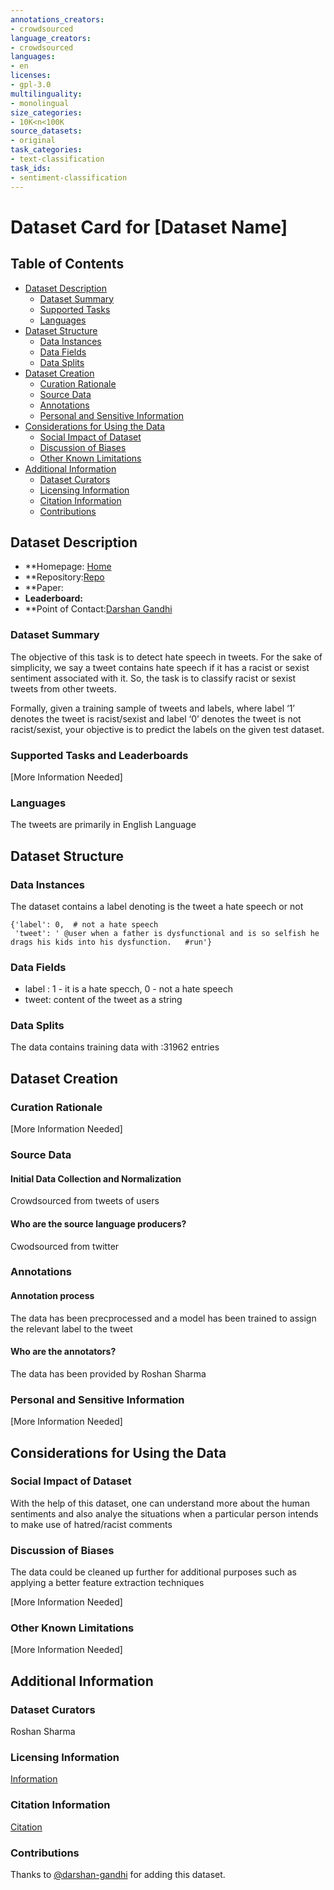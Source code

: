 ```yaml
---
annotations_creators:
- crowdsourced
language_creators:
- crowdsourced
languages:
- en
licenses:
- gpl-3.0
multilinguality:
- monolingual
size_categories:
- 10K<n<100K
source_datasets:
- original
task_categories:
- text-classification
task_ids:
- sentiment-classification
---
```


# Dataset Card for [Dataset Name]

## Table of Contents
- [Dataset Description](#dataset-description)
  - [Dataset Summary](#dataset-summary)
  - [Supported Tasks](#supported-tasks-and-leaderboards)
  - [Languages](#languages)
- [Dataset Structure](#dataset-structure)
  - [Data Instances](#data-instances)
  - [Data Fields](#data-instances)
  - [Data Splits](#data-instances)
- [Dataset Creation](#dataset-creation)
  - [Curation Rationale](#curation-rationale)
  - [Source Data](#source-data)
  - [Annotations](#annotations)
  - [Personal and Sensitive Information](#personal-and-sensitive-information)
- [Considerations for Using the Data](#considerations-for-using-the-data)
  - [Social Impact of Dataset](#social-impact-of-dataset)
  - [Discussion of Biases](#discussion-of-biases)
  - [Other Known Limitations](#other-known-limitations)
- [Additional Information](#additional-information)
  - [Dataset Curators](#dataset-curators)
  - [Licensing Information](#licensing-information)
  - [Citation Information](#citation-information)
  - [Contributions](#contributions)

## Dataset Description

- **Homepage: [Home](https://github.com/sharmaroshan/Twitter-Sentiment-Analysis)
- **Repository:[Repo](https://github.com/sharmaroshan/Twitter-Sentiment-Analysis/blob/master/train_tweet.csv)
- **Paper:
- **Leaderboard:**
- **Point of Contact:[Darshan Gandhi](darshangandhi1151@gmail.com)

### Dataset Summary

The objective of this task is to detect hate speech in tweets. For the sake of simplicity, we say a tweet contains hate speech if it has a racist or sexist sentiment associated with it. So, the task is to classify racist or sexist tweets from other tweets.

Formally, given a training sample of tweets and labels, where label ‘1’ denotes the tweet is racist/sexist and label ‘0’ denotes the tweet is not racist/sexist, your objective is to predict the labels on the given test dataset.

### Supported Tasks and Leaderboards

[More Information Needed]

### Languages
The tweets are primarily in English Language

## Dataset Structure

### Data Instances

The dataset contains a label denoting is the tweet a hate speech or not

```
{'label': 0,  # not a hate speech
 'tweet': ' @user when a father is dysfunctional and is so selfish he drags his kids into his dysfunction.   #run'}
```


### Data Fields

* label : 1 - it is a hate specch, 0 - not a hate speech 
* tweet: content of the tweet as a string

### Data Splits
 
The data contains training data with :31962 entries

## Dataset Creation

### Curation Rationale

[More Information Needed]

### Source Data

#### Initial Data Collection and Normalization

Crowdsourced from tweets of users 

#### Who are the source language producers?

Cwodsourced from twitter

### Annotations

#### Annotation process

The data has been precprocessed and a model has been trained to assign the relevant label to the tweet 

#### Who are the annotators?

The data has been provided by Roshan Sharma 

### Personal and Sensitive Information

[More Information Needed]

## Considerations for Using the Data

### Social Impact of Dataset

With the help of this dataset, one can understand more about the human sentiments and also analye the situations when a particular person intends to make use of   hatred/racist comments 

### Discussion of Biases

The data could be cleaned up further for additional purposes such as applying a better feature extraction techniques


[More Information Needed]

### Other Known Limitations

[More Information Needed]

## Additional Information

### Dataset Curators

Roshan Sharma 

### Licensing Information

[Information](https://github.com/sharmaroshan/Twitter-Sentiment-Analysis/blob/master/LICENSE)

### Citation Information

[Citation](https://github.com/sharmaroshan/Twitter-Sentiment-Analysis/blob/master/CONTRIBUTING.md)

### Contributions

Thanks to [@darshan-gandhi](https://github.com/darshan-gandhi) for adding this dataset.